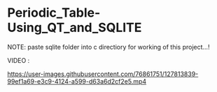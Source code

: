 # Periodic_Table-Using_QT_and_SQLITE

NOTE: paste sqlite folder into c directiory for working of this project...!

VIDEO :

https://user-images.githubusercontent.com/76861751/127813839-99ef1a69-e3c9-4124-a599-d63a6d2cf2e5.mp4

